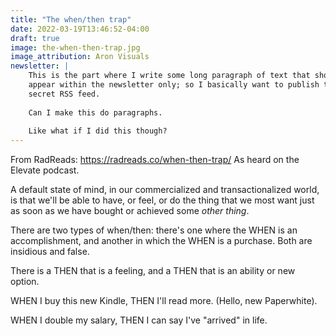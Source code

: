 ```yaml
---
title: "The when/then trap"
date: 2022-03-19T13:46:52-04:00
draft: true
image: the-when-then-trap.jpg
image_attribution: Aron Visuals
newsletter: |
    This is the part where I write some long paragraph of text that should
    appear within the newsletter only; so I basically want to publish this to a
    secret RSS feed.
    
    Can I make this do paragraphs.
    
    Like what if I did this though?
---
```


From RadReads:
https://radreads.co/when-then-trap/
As heard on the Elevate podcast.

A default state of mind, in our commercialized and transactionalized world, is
that we'll be able to have, or feel, or do the thing that we most want just as
soon as we have bought or achieved some *other thing*.

There are two types of when/then: there's one where the WHEN is an
accomplishment, and another in which the WHEN is a purchase. Both are insidious
and false.

There is a THEN that is a feeling, and a THEN that is an ability or new option.

WHEN I buy this new Kindle, THEN I'll read more. (Hello, new Paperwhite).

WHEN I double my salary, THEN I can say I've "arrived" in life.
